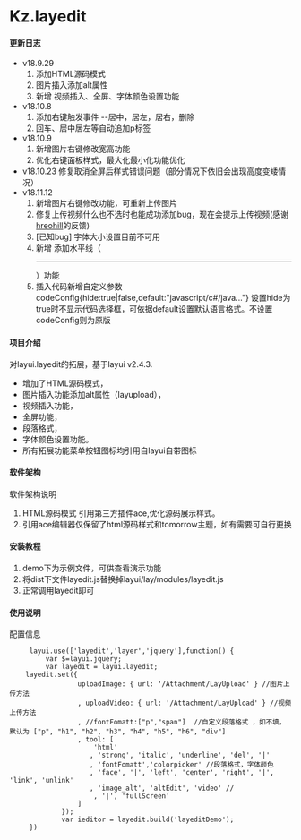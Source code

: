 # Kz.layedit
#### 更新日志
- v18.9.29
	1. 添加HTML源码模式
	2. 图片插入添加alt属性
	3. 新增 视频插入、全屏、字体颜色设置功能
- v18.10.8
	1. 添加右键触发事件 --居中，居左，居右，删除
	2. 回车、居中居左等自动追加p标签
- v18.10.9
	1. 新增图片右键修改宽高功能
	2. 优化右键面板样式，最大化最小化功能优化
- v18.10.23
	修复取消全屏后样式错误问题（部分情况下依旧会出现高度变矮情况）
- v18.11.12
	1. 新增图片右键修改功能，可重新上传图片
	2. 修复上传视频什么也不选时也能成功添加bug，现在会提示上传视频(感谢<a href="https://gitee.com/herohill">hreohill</a>的反馈)
	3. [已知bug] 字体大小设置目前不可用
	4. 新增 添加水平线（<hr>）功能
	5. 插入代码新增自定义参数 codeConfig{hide:true|false,default:"javascript/c#/java..."} 设置hide为true时不显示代码选择框，可依据default设置默认语言格式。不设置codeConfig则为原版
#### 项目介绍
对layui.layedit的拓展，基于layui v2.4.3.
- 增加了HTML源码模式，
- 图片插入功能添加alt属性（layupload），
- 视频插入功能，
- 全屏功能，
- 段落格式，
- 字体颜色设置功能。
- 所有拓展功能菜单按钮图标均引用自layui自带图标
#### 软件架构
软件架构说明
1. HTML源码模式 引用第三方插件ace,优化源码展示样式。
2. 引用ace编辑器仅保留了html源码样式和tomorrow主题，如有需要可自行更换
#### 安装教程
1. demo下为示例文件，可供查看演示功能
2. 将dist下文件layedit.js替换掉layui/lay/modules/layedit.js
3. 正常调用layedit即可

#### 使用说明
配置信息

```
     layui.use(['layedit','layer','jquery'],function() {
         var $=layui.jquery;
         var layedit = layui.layedit;
 	layedit.set({
                 uploadImage: { url: '/Attachment/LayUpload' } //图片上传方法
                 , uploadVideo: { url: '/Attachment/LayUpload' } //视频上传方法
                 , //fontFomatt:["p","span"]  //自定义段落格式 ，如不填，默认为 ["p", "h1", "h2", "h3", "h4", "h5", "h6", "div"]
                 , tool: [
                     'html'
 					, 'strong', 'italic', 'underline', 'del', '|'
 					, 'fontFomatt','colorpicker' //段落格式，字体颜色
 					, 'face', '|', 'left', 'center', 'right', '|', 'link', 'unlink'
 					, 'image_alt', 'altEdit', 'video' //
                     , '|', 'fullScreen'
                 ]
             });
             var ieditor = layedit.build('layeditDemo');
     })
```
